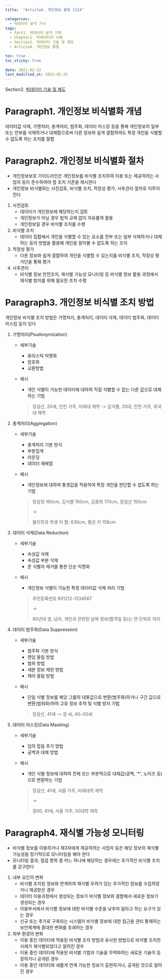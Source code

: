 ```yaml
---
title:  "Article4. 개인정보 활용 1124"

categories:
  - 빅데이터 분석 기사
tags:
  - Part1. 빅데이터 분석 기획
  - Chapter1. 빅데이터의 이해
  - Section2. 빅데이터 기술 및 제도
  - Article4. 개인정보 활용

toc: true
toc_sticky: true
 
date: 2021-02-23
last_modified_at: 2021-02-25
---
```


Section2. [빅데이터 기술 및 제도]()

# Paragraph1. 개인정보 비식별화 개념

데이터값 삭제, 가명처리, 총계처리, 범주화, 데이터 마스킹 등을 통해 개인정보의 일부 또는 전부를 삭제하거나 대체함으로써 다른 정보와 쉽게 결합하여도 특정 개인을 식별할 수 없도록 하는 조치를 말함

# Paragraph2. 개인정보 비식별화 절차

- 개인정보보호 가이드라인은 개인정보를 비식별 조치하여 이용 또는 제공하려는 사업자 등이 준수하여야 할 조치 기준을 제시한다
- 개인정보 비식별화는 사전검토, 비식별 조치, 적정성 평가, 사후관리 절차로 이루어진다

1. 사전검토
   - 데이터가 개인정보에 해당하는지 검토
   - 개인정보가 아닐 경우 법적 규제 없이 자유롭게 활용
   - 개인정보일 경우 비식별 조치를 수행
2. 비식별 조치
   - 데이터 집합에서 개인을 식별할 수 있는 요소를 전부 또는 일부 삭제하거나 대체하는 등의 방법을 활용해 개인을 알아볼 수 없도록 하는 조치
3. 적정성 평가
   - 다른 정보와 쉽게 결합하여 개인을 식별할 수 있는지를 비식별 조치, 적정성 평가단을 통해 평가
4. 사후관리
   - 비식별 정보 안전조치, 재식별 가능성 모니터링 등 비식별 정보 활용 과정에서 재식별 방지를 위해 필요한 조치 수행

# Paragraph3. 개인정보 비식별 조치 방법

개인정보 비식별 조치 방법은 가명처리, 총계처리, 데이터 삭제, 데이터 범주화, 데이터 마스킹 등이 있다

1. 가명처리(Psudonymization)

   - 세부기술

     - 휴리스틱 익명화
     - 암호화
     - 교환방법

   - 예시

     - 개인 식별이 가능한 데이터에 대하여 직접 식별할 수 없는 다른 값으로 대체하는 기법

     > 장길산, 20세, 인천 거주, 미래대 재학 -> 김식별, 20대, 인천 거주, 외국대 재학

2. 총계처리(Aggregation)

   - 세부기술

     - 총계처리 기본 방식
     - 부분집계
     - 라운딩
     - 데이터 재배열

   - 예시

     - 개인정보에 대하여 통곗값을 적용하여 특정 개인을 판단할 수 없도록 하는 기법

     > 장길정 160cm, 김식별 150cm, 김콩쥐 170cm, 장길산 150cm
     >
     > ->
     >
     > 물리학과 학생 키 합: 630cm, 평균 키 158cm

3. 데이터 삭제(Data Reduction)

   - 세부기술

     - 속성값 삭제
     - 속성값 부분 삭제
     - 준 식별자 제거를 통한 단순 익명화

   - 예시

     - 개인정보 식별이 가능한 특정 데이터값 삭제 처리 기법

     > 주민등록번호 801212-1234567
     >
     > ->
     >
     > 80년대 생, 남자, 개인과 관련된 날짜 정보(합격일 등)는 연 단위로 처리

4. 데이터 범주화(Data Suppression)

   - 세부기술

     - 범주화 기본 방식
     - 랜덤 올림 방법
     - 범위 방법
     - 세분 정보 제한 방법
     - 제어 올림 방법

   - 예시

     - 단일 식별 정보를 해당 그룹의 대푯값으로 변환(범주화)하거나 구간 값으로 변환(범위화)하여 고유 정보 추적 및 식별 방지 기법

     > 장길산, 41세 -> 장 씨, 40~50세

5. 데이터 마스킹(Data Masking)

   - 세부기술

     - 임의 잡음 추가 방법
     - 공백과 대체 방법

   - 예시

     - 개인 식별 정보에 대하여 전체 또는 부분적으로 대체값(공백, '*', 노이즈 등)으로 변환하는 기법

     > 장길산, 41세, 서울 거주, 미래대학 재학
     >
     > ->
     >
     > 장00, 41세, 서울 거주, 00대학 재학

# Paragraph4. 재식별 가능성 모니터링

- 비식별 정보를 이용하거나 제3자에게 제공하려는 사업자 등은 해당 정보의 재식별 가능성을 정기적으로 모니터링을 해야 한다
- 모니터링 결과, 점검 항목 중 어느 하나에 해당하는 경우에는 추가적인 비식별 조치를 강구한다

1. 내부 요인의 변화
   - 비식별 조치된 정보와 연계하여 재식별 우려가 있는 추가적인 정보를 수집하였거나 제공받은 경우
   - 데이터 이용과정에서 생성되는 정보가 비식별 정보와 결합해서 새로운 정보가 생성되는 경우
   - 이용부서에서 비식별 정보에 대한 비식별 수준을 낮추어 달라고 하는 요구가 있는 경우
   - 신규 또는 추가로 구축되는 시스템이 비식별 정보에 대한 접근을 관리 통제하는 보안체계에 중대한 변화를 초래하는 경우
2. 외부 환경의 변화
   - 이용 중인 데이터에 적용된 비식별 조치 방법과 유사한 방법으로 비식별 조치한 사례가 재식별되었다고 알려진 경우
   - 이용 중인 데이터에 적용된 비식별 기법과 기술을 무력화하는 새로운 기술이 등장하거나 공개된 경우
   - 이용 중인 데이터와 새롭게 연계 가능한 정보가 출현하거나, 공개된 것으로 알려진 경우